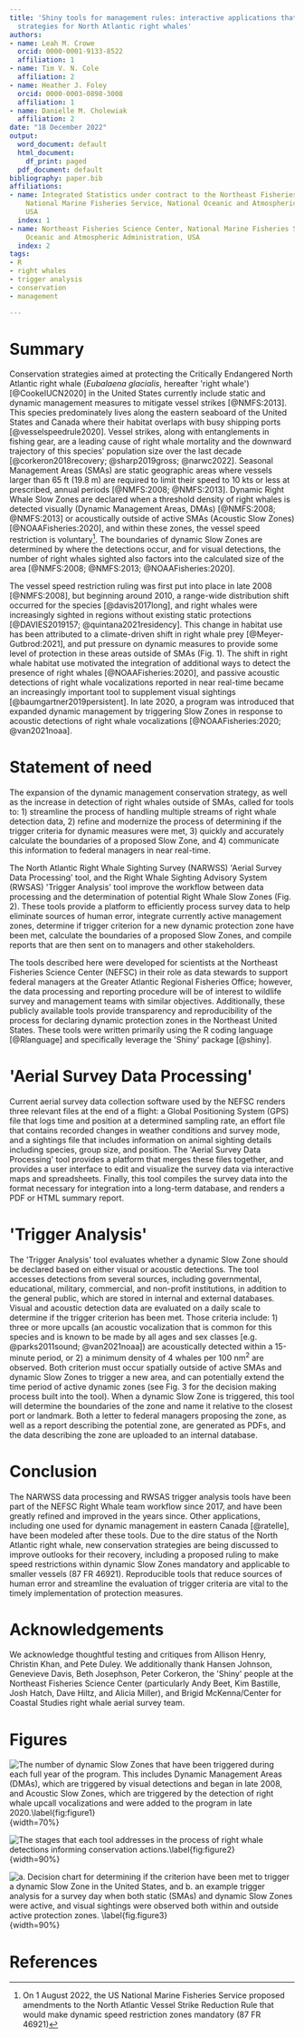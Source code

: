 ```yaml
---
title: 'Shiny tools for management rules: interactive applications that aid in conservation
  strategies for North Atlantic right whales'
authors:
- name: Leah M. Crowe
  orcid: 0000-0001-9133-8522
  affiliation: 1
- name: Tim V. N. Cole
  affiliation: 2
- name: Heather J. Foley
  orcid: 0000-0003-0898-3008
  affiliation: 1
- name: Danielle M. Cholewiak
  affiliation: 2
date: "18 December 2022"
output:
  word_document: default
  html_document:
    df_print: paged
  pdf_document: default
bibliography: paper.bib
affiliations:
- name: Integrated Statistics under contract to the Northeast Fisheries Science Center,
    National Marine Fisheries Service, National Oceanic and Atmospheric Administration,
    USA
  index: 1
- name: Northeast Fisheries Science Center, National Marine Fisheries Service, National
    Oceanic and Atmospheric Administration, USA
  index: 2
tags:
- R
- right whales
- trigger analysis
- conservation
- management

---
```


# Summary

Conservation strategies aimed at protecting the Critically Endangered North Atlantic right whale (*Eubalaena glacialis*, hereafter 'right whale') [@CookeIUCN2020] in the United States currently include static and dynamic management measures to mitigate vessel strikes [@NMFS:2013]. This species predominately lives along the eastern seaboard of the United States and Canada where their habitat overlaps with busy shipping ports [@vesselspeedrule2020]. Vessel strikes, along with entanglements in fishing gear, are a leading cause of right whale mortality and the downward trajectory of this species' population size over the last decade [@corkeron2018recovery; @sharp2019gross; @narwc2022]. Seasonal Management Areas (SMAs) are static geographic areas where vessels larger than 65 ft (19.8 m) are required to limit their speed to 10 kts or less at prescribed, annual periods [@NMFS:2008; @NMFS:2013]. Dynamic Right Whale Slow Zones are declared when a threshold density of right whales is detected visually (Dynamic Management Areas, DMAs) [@NMFS:2008; @NMFS:2013] or acoustically outside of active SMAs (Acoustic Slow Zones) [@NOAAFisheries:2020], and within these zones, the vessel speed restriction is voluntary[^1]. The boundaries of dynamic Slow Zones are determined by where the detections occur, and for visual detections, the number of right whales sighted also factors into the calculated size of the area [@NMFS:2008; @NMFS:2013; @NOAAFisheries:2020].  

The vessel speed restriction ruling was first put into place in late 2008 [@NMFS:2008], but beginning around 2010, a range-wide distribution shift occurred for the species [@davis2017long], and right whales were increasingly sighted in regions without existing static protections [@DAVIES2019157; @quintana2021residency]. This change in habitat use has been attributed to a climate-driven shift in right whale prey [@Meyer-Gutbrod:2021], and put pressure on dynamic measures to provide some level of protection in these areas outside of SMAs (Fig. 1). The shift in right whale habitat use motivated the integration of additional ways to detect the presence of right whales [@NOAAFisheries:2020], and passive acoustic detections of right whale vocalizations reported in near real-time became an increasingly important tool to supplement visual sightings [@baumgartner2019persistent]. In late 2020, a program was introduced that expanded dynamic management by triggering Slow Zones in response to acoustic detections of right whale vocalizations [@NOAAFisheries:2020; @van2021noaa]. 

# Statement of need

The expansion of the dynamic management conservation strategy, as well as the increase in detection of right whales outside of SMAs, called for tools to: 1) streamline the process of handling multiple streams of right whale detection data, 2) refine and modernize the process of determining if the trigger criteria for dynamic measures were met, 3) quickly and accurately calculate the boundaries of a proposed Slow Zone, and 4) communicate this information to federal managers in near real-time.

The North Atlantic Right Whale Sighting Survey (NARWSS) 'Aerial Survey Data Processing' tool, and the Right Whale Sighting Advisory System (RWSAS) 'Trigger Analysis' tool improve the workflow between data processing and the determination of potential Right Whale Slow Zones (Fig. 2). These tools provide a platform to efficiently process survey data to help eliminate sources of human error, integrate currently active management zones, determine if trigger criterion for a new dynamic protection zone have been met, calculate the boundaries of a proposed Slow Zones, and compile reports that are then sent on to managers and other stakeholders. 

The tools described here were developed for scientists at the Northeast Fisheries Science Center (NEFSC) in their role as data stewards to support federal managers at the Greater Atlantic Regional Fisheries Office; however, the data processing and reporting procedure will be of interest to wildlife survey and management teams with similar objectives. Additionally, these publicly available tools provide transparency and reproducibility of the process for declaring dynamic protection zones in the Northeast United States. These tools were written primarily using the R coding language [@Rlanguage] and specifically leverage the 'Shiny' package [@shiny].

# 'Aerial Survey Data Processing'

Current aerial survey data collection software used by the NEFSC renders three relevant files at the end of a flight: a Global Positioning System (GPS) file that logs time and position at a determined sampling rate, an effort file that contains recorded changes in weather conditions and survey mode, and a sightings file that includes information on animal sighting details including species, group size, and position. The 'Aerial Survey Data Processing' tool provides a platform that merges these files together, and provides a user interface to edit and visualize the survey data via interactive maps and spreadsheets. Finally, this tool compiles the survey data into the format necessary for integration into a long-term database, and renders a PDF or HTML summary report. 

# 'Trigger Analysis'

The 'Trigger Analysis' tool evaluates whether a dynamic Slow Zone should be declared based on either visual or acoustic detections. The tool accesses detections from several sources, including governmental, educational, military, commercial, and non-profit institutions, in addition to the general public, which are stored in internal and external databases. Visual and acoustic detection data are evaluated on a daily scale to determine if the trigger criterion has been met. Those criteria include: 1) three or more upcalls (an acoustic vocalization that is common for this species and is known to be made by all ages and sex classes [e.g. @parks2011sound; @van2021noaa]) are acoustically detected within a 15-minute period, or 2) a minimum density of 4 whales per 100 nm$^2$ are observed. Both criterion must occur spatially outside of active SMAs and dynamic Slow Zones to trigger a new area, and can potentially extend the time period of active dynamic zones (see Fig. 3 for the decision making process built into the tool). When a dynamic Slow Zone is triggered, this tool will determine the boundaries of the zone and name it relative to the closest port or landmark. Both a letter to federal managers proposing the zone, as well as a report describing the potential zone, are generated as PDFs, and the data describing the zone are uploaded to an internal database. 

# Conclusion

The NARWSS data processing and RWSAS trigger analysis tools have been part of the NEFSC Right Whale team workflow since 2017, and have been greatly refined and improved in the years since. Other applications, including one used for dynamic management in eastern Canada [@ratelle], have been modeled after these tools. Due to the dire status of the North Atlantic right whale, new conservation strategies are being discussed to improve outlooks for their recovery, including a proposed ruling to make speed restrictions within dynamic Slow Zones mandatory and applicable to smaller vessels (87 FR 46921). Reproducible tools that reduce sources of human error and streamline the evaluation of trigger criteria are vital to the timely implementation of protection measures. 

# Acknowledgements

We acknowledge thoughtful testing and critiques from Allison Henry, Christin Khan, and Pete Duley. We additionally thank Hansen Johnson, Genevieve Davis, Beth Josephson, Peter Corkeron, the 'Shiny' people at the Northeast Fisheries Science Center (particularly Andy Beet, Kim Bastille, Josh Hatch, Dave Hiltz, and Alicia Miller), and Brigid McKenna/Center for Coastal Studies right whale aerial survey team.

# Figures

![The number of dynamic Slow Zones that have been triggered during each full year of the program. This includes Dynamic Management Areas (DMAs), which are triggered by visual detections and began in late 2008, and Acoustic Slow Zones, which are triggered by the detection of right whale upcall vocalizations and were added to the program in late 2020.\label{fig:figure1}](Fig1.png){width=70%}

![The stages that each tool addresses in the process of right whale detections informing conservation actions.\label{fig:figure2}](Fig2.png){width=90%}

![a. Decision chart for determining if the criterion have been met to trigger a dynamic Slow Zone in the United States, and b. an example trigger analysis for a survey day when both static (SMAs) and dynamic Slow Zones were active, and visual sightings were observed both within and outside active protection zones. \label{fig.figure3}](Fig3ab.png){width=90%}

[^1]: On 1 August 2022, the US National Marine Fisheries Service proposed amendments to the North Atlantic Vessel Strike Reduction Rule that would make dynamic speed restriction zones mandatory (87 FR 46921)

# References
